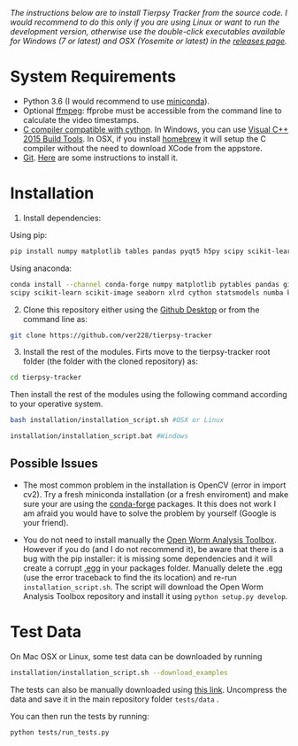*The instructions below are to install Tierpsy Tracker from the source code. I would recommend to do this only if you are using Linux or want to run the development version, otherwise use the double-click executables available for Windows (7 or latest) and OSX (Yosemite or latest) in the [releases page](https://github.com/ver228/tierpsy-tracker/releases).*

# System Requirements 
- Python 3.6 (I would recommend to use [miniconda](https://conda.io/miniconda.html)).
- Optional [ffmpeg](https://ffmpeg.org/download.html): ffprobe must be accessible from the command line to calculate the video timestamps.
- [C compiler compatible with cython](http://cython.readthedocs.io/en/latest/src/quickstart/install.html). In Windows, you can use [Visual C++ 2015 Build Tools](https://www.microsoft.com/en-us/download/details.aspx?id=48159). In OSX, if you install [homebrew](https://brew.sh/) it will setup the C compiler without the need to download XCode from the appstore. 
- [Git](https://git-scm.com/). [Here](https://gist.github.com/derhuerst/1b15ff4652a867391f03) are some instructions to install it.

# Installation

1. Install dependencies:

Using pip:
```bash
pip install numpy matplotlib tables pandas pyqt5 h5py scipy scikit-learn scikit-image seaborn xlrd cython statsmodels numba keras==2.1.5 tensorflow opencv-python-headless
```

Using anaconda:
```bash
conda install --channel conda-forge numpy matplotlib pytables pandas gitpython pyqt h5py \
scipy scikit-learn scikit-image seaborn xlrd cython statsmodels numba keras=2.1.5 opencv tensorflow 
```

2. Clone this repository either using the [Github Desktop](https://desktop.github.com/) or from the command line as:

```bash
git clone https://github.com/ver228/tierpsy-tracker
```


3. Install the rest of the modules. Firts move to the tierpsy-tracker root folder (the folder with the cloned repository) as:
```bash
cd tierpsy-tracker
```
Then install the rest of the modules using the following command according to your operative system.
```bash
bash installation/installation_script.sh #OSX or Linux

installation/installation_script.bat #Windows
```

## Possible Issues
- The most common problem in the installation is OpenCV (error in import cv2). Try a fresh miniconda installation (or a fresh enviroment) and make sure your are using the [conda-forge](https://conda-forge.org/) packages. It this does not work I am afraid you would have to solve the problem by yourself (Google is your friend).

- You do not need to install manually the [Open Worm Analysis Toolbox](https://github.com/openworm/open-worm-analysis-toolbox). However if you do (and I do not recommend it), be aware that there is a bug with the pip installer: it is missing some dependencies and it will create a corrupt [.egg](https://stackoverflow.com/questions/2051192/what-is-a-python-egg) in your packages folder. Manually delete the .egg (use the error traceback to find the its location) and re-run `installation_script.sh`. The script will download the Open Worm Analysis Toolbox repository and install it using `python setup.py develop`. 


# Test Data
On Mac OSX or Linux, some test data can be downloaded by running 

```bash
installation/installation_script.sh --download_examples
```

The tests can also be manually downloaded using [this link](https://imperiallondon-my.sharepoint.com/personal/ajaver_ic_ac_uk/_layouts/15/guestaccess.aspx?guestaccesstoken=ldZ18fLY%2bzlu7XuO9mbKVdyiKoH4naiesqiLXWU4vGQ%3d&docid=0cec4e52f4ccf4d5b8bb3a737020fc12f&rev=1). Uncompress the data and save it in the main repository folder `tests/data` .

You can then run the tests by running: 

```bash
python tests/run_tests.py
```
